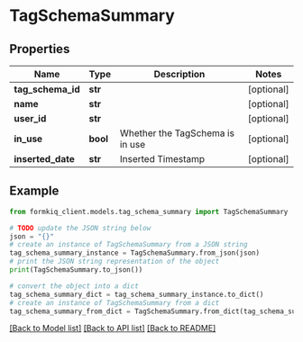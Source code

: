 # TagSchemaSummary


## Properties

Name | Type | Description | Notes
------------ | ------------- | ------------- | -------------
**tag_schema_id** | **str** |  | [optional] 
**name** | **str** |  | [optional] 
**user_id** | **str** |  | [optional] 
**in_use** | **bool** | Whether the TagSchema is in use | [optional] 
**inserted_date** | **str** | Inserted Timestamp | [optional] 

## Example

```python
from formkiq_client.models.tag_schema_summary import TagSchemaSummary

# TODO update the JSON string below
json = "{}"
# create an instance of TagSchemaSummary from a JSON string
tag_schema_summary_instance = TagSchemaSummary.from_json(json)
# print the JSON string representation of the object
print(TagSchemaSummary.to_json())

# convert the object into a dict
tag_schema_summary_dict = tag_schema_summary_instance.to_dict()
# create an instance of TagSchemaSummary from a dict
tag_schema_summary_from_dict = TagSchemaSummary.from_dict(tag_schema_summary_dict)
```
[[Back to Model list]](../README.md#documentation-for-models) [[Back to API list]](../README.md#documentation-for-api-endpoints) [[Back to README]](../README.md)


